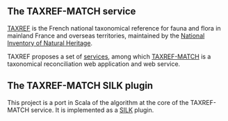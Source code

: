 ## The TAXREF-MATCH service
[TAXREF](https://inpn.mnhn.fr/programme/referentiel-taxonomique-taxref?lg=en) is the French national taxonomical reference for fauna and flora in mainland France and overseas territories, maintained by the [National Inventory of Natural Heritage](https://inpn.mnhn.fr/?lg=en).

TAXREF proposes a set of [services](https://taxref.mnhn.fr/taxref-web/), among which [TAXREF-MATCH](https://taxref.mnhn.fr/taxref-match/) is a taxonomical reconciliation web application and web service.

## The TAXREF-MATCH SILK plugin
This project is a port in Scala of the algorithm at the core of the TAXREF-MATCH service. It is implemented as a [SILK](https://github.com/silk-framework/silk) plugin.
